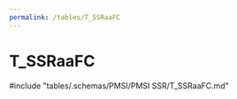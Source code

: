 ```yaml
---
permalink: /tables/T_SSRaaFC
---
```

# T\_SSRaaFC
<!-- SPDX-License-Identifier: MPL-2.0 -->

<!-- ATTENTION : Ne pas supprimer ou modifier la ligne ci-dessous -->
#include "tables/.schemas/PMSI/PMSI SSR/T_SSRaaFC.md"
<!-- ATTENTION : Ne pas supprimer ou modifier la ligne ci-dessus -->
